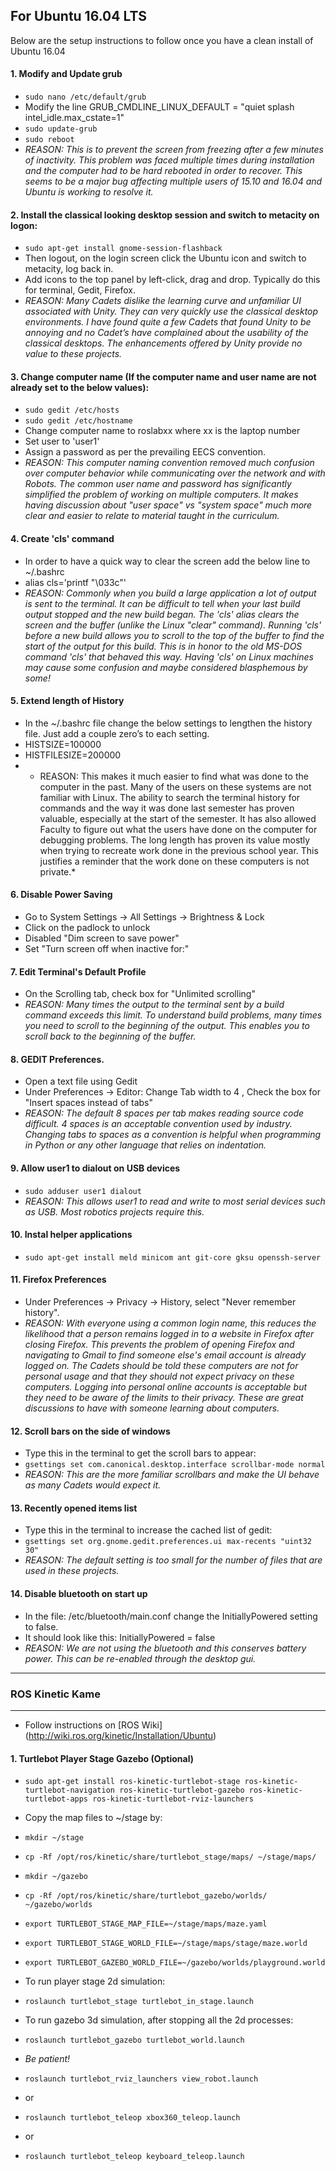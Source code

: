## For Ubuntu 16.04 LTS 

Below are the setup instructions to follow once you have a clean install of Ubuntu 16.04 

#### 1. Modify and Update grub
- `sudo nano /etc/default/grub`
- Modify the line GRUB_CMDLINE_LINUX_DEFAULT = "quiet splash intel_idle.max_cstate=1"
- `sudo update-grub`
- `sudo reboot`
- *REASON: This is to prevent the screen from freezing after a few minutes of inactivity. This problem was faced multiple times during installation and the computer had to be hard rebooted in order to recover. This seems to be a major bug affecting multiple users of 15.10 and 16.04 and Ubuntu is working to resolve it.* 

#### 2. Install the classical looking desktop session and switch to metacity on logon:
- `sudo apt-get install gnome-session-flashback`
- Then logout, on the login screen click the Ubuntu icon and switch to metacity, log back in.
- Add icons to the top panel by left-click, drag and drop. Typically do this for terminal, Gedit, Firefox.
- *REASON: Many Cadets dislike the learning curve and unfamiliar UI associated with Unity. They can very quickly use the classical desktop environments. I have found quite a few Cadets that found Unity to be annoying and no Cadet’s have complained about the usability of the classical desktops. The enhancements offered by Unity provide no value to these projects.*

#### 3. Change computer name (If the computer name and user name are not already set to the below values):
- `sudo gedit /etc/hosts`
- `sudo gedit /etc/hostname`
- Change computer name to roslabxx where xx is the laptop number
- Set user to 'user1'
- Assign a password as per the prevailing EECS convention.
- *REASON: This computer naming convention removed much confusion over computer behavior while communicating over the network and with Robots. The common user name and password has significantly simplified the problem of working on multiple computers. It makes having discussion about "user space" vs "system space" much more clear and easier to relate to material taught in the curriculum.*  


#### 4. Create 'cls' command 
- In order to have a quick way to clear the screen add the below line to ~/.bashrc 
- alias cls='printf "\033c"'
- *REASON: Commonly when you build a large application a lot of output is sent to the terminal. It can be difficult to tell when your last build output stopped and the new build began. The 'cls' alias clears the screen and the buffer (unlike the Linux "clear" command). Running 'cls' before a new build allows you to scroll to the top of the buffer to find the start of the output for this build. This is in honor to the old MS-DOS command 'cls' that behaved this way. Having 'cls' on Linux machines may cause some confusion and maybe considered blasphemous by some!*	

#### 5. Extend length of History
- In the ~/.bashrc file change the below settings to lengthen the history file. Just add a couple zero’s to each setting.
- HISTSIZE=100000
- HISTFILESIZE=200000
- * REASON: This makes it much easier to find what was done to the computer in the past. Many of the users on these systems are not familiar with Linux. The ability to search the terminal history for commands and the way it was done last semester has proven valuable, especially at the start of the semester. It has also allowed Faculty to figure out what the users have done on the computer for debugging problems. The long length has proven its value mostly when trying to recreate work done in the previous school year. This justifies a reminder that the work done on these computers is not private.* 	

#### 6. Disable Power Saving
- Go to System Settings -> All Settings -> Brightness & Lock
- Click on the padlock to unlock
- Disabled "Dim screen to save power"
- Set "Turn screen off when inactive for:"

#### 7. Edit Terminal's Default Profile
- On the Scrolling tab, check box for "Unlimited scrolling"
- *REASON: Many times the output to the terminal sent by a build command exceeds this limit. To understand build problems, many times you need to scroll to the beginning of the output. This enables you to scroll back to the beginning of the buffer.*

#### 8. GEDIT Preferences.
- Open a text file using Gedit 
- Under Preferences -> Editor: Change Tab width to 4 , Check the box for "Insert spaces instead of tabs"
- *REASON: The default 8 spaces per tab makes reading source code difficult. 4 spaces is an acceptable convention used by industry. Changing tabs to spaces as a convention is helpful when programming in Python or any other language that relies on indentation.*

#### 9. Allow user1 to dialout on USB devices
 - `sudo adduser user1 dialout`
 - *REASON: This allows user1 to read and write to most serial devices such as USB. Most robotics projects require this.*

#### 10. Instal helper applications
- `sudo apt-get install meld minicom ant git-core gksu openssh-server`

#### 11. Firefox Preferences 
- Under Preferences -> Privacy -> History, select "Never remember history".
- *REASON: With everyone using a common login name, this reduces the likelihood that a person remains logged in to a website in Firefox after closing Firefox. This prevents the problem of opening Firefox and navigating to Gmail to find someone else's email account is already logged on. The Cadets should be told these computers are not for personal usage and that they should not expect privacy on these computers. Logging into personal online accounts is acceptable but they need to be aware of the limits to their privacy. These are great discussions to have with someone learning about computers.* 

#### 12. Scroll bars on the side of windows
- Type this in the terminal to get the scroll bars to appear:
- `gsettings set com.canonical.desktop.interface scrollbar-mode normal`
- *REASON: This are the more familiar scrollbars and make the UI behave as many Cadets would expect it.*

#### 13. Recently opened items list
- Type this in the terminal to increase the cached list of gedit:
- `gsettings set org.gnome.gedit.preferences.ui max-recents "uint32 30"`
- *REASON: The default setting is too small for the number of files that are used in these projects.*

#### 14. Disable bluetooth on start up
- In the file: /etc/bluetooth/main.conf change the InitiallyPowered setting to false. 
- It should look like this: InitiallyPowered = false
- *REASON: We are not using the bluetooth and this conserves battery power. This can be re-enabled through the desktop gui.*


-----------------------------------------------------------------
### ROS Kinetic Kame 
-----------------------------------------------------------------

- Follow instructions on [ROS Wiki] (http://wiki.ros.org/kinetic/Installation/Ubuntu)


#### 1. Turtlebot Player Stage Gazebo (Optional)

- `sudo apt-get install ros-kinetic-turtlebot-stage ros-kinetic-turtlebot-navigation ros-kinetic-turtlebot-gazebo ros-kinetic-turtlebot-apps ros-kinetic-turtlebot-rviz-launchers`

- Copy the map files to ~/stage by:
 - `mkdir ~/stage`
 - `cp -Rf /opt/ros/kinetic/share/turtlebot_stage/maps/ ~/stage/maps/`
 - `mkdir ~/gazebo`
 - `cp -Rf /opt/ros/kinetic/share/turtlebot_gazebo/worlds/ ~/gazebo/worlds`
 - `export TURTLEBOT_STAGE_MAP_FILE=~/stage/maps/maze.yaml`
 - `export TURTLEBOT_STAGE_WORLD_FILE=~/stage/maps/stage/maze.world`
 - `export TURTLEBOT_GAZEBO_WORLD_FILE=~/gazebo/worlds/playground.world`

- To run player stage 2d simulation:
 - `roslaunch turtlebot_stage turtlebot_in_stage.launch`

- To run gazebo 3d simulation, after stopping all the 2d processes:
 - `roslaunch turtlebot_gazebo turtlebot_world.launch`
 - *Be patient!*
 - `roslaunch turtlebot_rviz_launchers view_robot.launch`
 - or
 - `roslaunch turtlebot_teleop xbox360_teleop.launch` 
 - or
 - `roslaunch turtlebot_teleop keyboard_teleop.launch`
